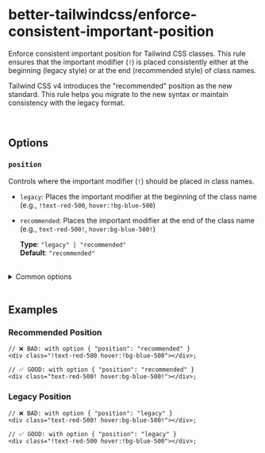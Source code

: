 # better-tailwindcss/enforce-consistent-important-position

Enforce consistent important position for Tailwind CSS classes. This rule ensures that the important modifier (`!`) is placed consistently either at the beginning (legacy style) or at the end (recommended style) of class names.

Tailwind CSS v4 introduces the "recommended" position as the new standard. This rule helps you migrate to the new syntax or maintain consistency with the legacy format.

<br/>

## Options

### `position`

Controls where the important modifier (`!`) should be placed in class names.

- `legacy`: Places the important modifier at the beginning of the class name (e.g., `!text-red-500`, `hover:!bg-blue-500`)
- `recommended`: Places the important modifier at the end of the class name (e.g., `text-red-500!`, `hover:bg-blue-500!`)

  **Type**: `"legacy" | "recommended"`  
  **Default**: `"recommended"`

<br/>

<details>
  <summary>Common options</summary>

  <br/>

  These options are common to all rules and can also be set globally via the [`settings` object](../settings/settings.md).

  <br/>

### `attributes`

  The name of the attribute that contains the tailwind classes.  

  **Type**: Array of [Matchers](../configuration/advanced.md)  
  **Default**: [Name](../configuration/advanced.md#name-based-matching) for `"class"` and [strings Matcher](../configuration/advanced.md#types-of-matchers) for `"class", "className"`

  <br/>

### `callees`

  List of function names which arguments should also get linted.
  
  **Type**: Array of [Matchers](../configuration/advanced.md)  
  **Default**: [Matchers](../configuration/advanced.md#types-of-matchers) for `"cc", "clb", "clsx", "cn", "cnb", "ctl", "cva", "cx", "dcnb", "objstr", "tv", "twJoin", "twMerge"`

  <br/>

### `variables`

  List of variable names whose initializer should also get linted.  
  
  **Type**: Array of [Matchers](../configuration/advanced.md)  
  **Default**:  [strings Matcher](../configuration/advanced.md#types-of-matchers) for `"className", "classNames", "classes", "style", "styles"`

  <br/>

### `tags`

  List of template literal tag names whose content should get linted.  
  
  **Type**: Array of [Matchers](../configuration/advanced.md)  
  **Default**: None

  Note: When using the `tags` option, it is recommended to use the [strings Matcher](../configuration/advanced.md#types-of-matchers) for your tag names. This will ensure that nested expressions get linted correctly.

  <br/>

### `entryPoint`

  The path to the entry file of the css based tailwind config (eg: `src/global.css`).  
  If not specified, the plugin will fall back to the default configuration.  

  **Type**: `string`  
  **Default**: `undefined`

  <br/>

### `tailwindConfig`

  The path to the `tailwind.config.js` file. If not specified, the plugin will try to find it automatically or falls back to the default configuration.  
  This can also be set globally via the [`settings` object](../settings/settings.md#tailwindConfig).  

  For tailwindcss v4 and the css based config, use the [`entryPoint`](#entrypoint) option instead.

  **Type**: `string`  
  **Default**: `undefined`

</details>

<br/>

## Examples

### Recommended Position

```tsx
// ❌ BAD: with option { "position": "recommended" }
<div class="!text-red-500 hover:!bg-blue-500"></div>;
```

```tsx
// ✅ GOOD: with option { "position": "recommended" }
<div class="text-red-500! hover:bg-blue-500!"></div>;
```

### Legacy Position

```tsx
// ❌ BAD: with option { "position": "legacy" }
<div class="text-red-500! hover:bg-blue-500!"></div>;
```

```tsx
// ✅ GOOD: with option { "position": "legacy" }
<div class="!text-red-500 hover:!bg-blue-500"></div>;
```
